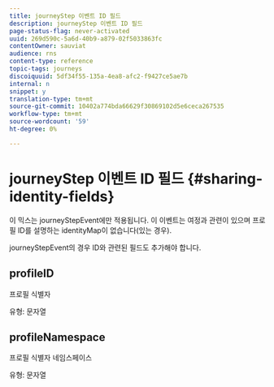 ```yaml
---
title: journeyStep 이벤트 ID 필드
description: journeyStep 이벤트 ID 필드
page-status-flag: never-activated
uuid: 269d590c-5a6d-40b9-a879-02f5033863fc
contentOwner: sauviat
audience: rns
content-type: reference
topic-tags: journeys
discoiquuid: 5df34f55-135a-4ea8-afc2-f9427ce5ae7b
internal: n
snippet: y
translation-type: tm+mt
source-git-commit: 10402a774bda66629f30869102d5e6ceca267535
workflow-type: tm+mt
source-wordcount: '59'
ht-degree: 0%

---
```



# journeyStep 이벤트 ID 필드 {#sharing-identity-fields}

이 믹스는 journeyStepEvent에만 적용됩니다. 이 이벤트는 여정과 관련이 있으며 프로필 ID를 설명하는 identityMap이 없습니다(있는 경우).

journeyStepEvent의 경우 ID와 관련된 필드도 추가해야 합니다.

## profileID

프로필 식별자

유형: 문자열

## profileNamespace

프로필 식별자 네임스페이스

유형: 문자열
